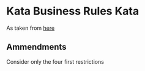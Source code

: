 # Kata Business Rules Kata

As taken from [here](http://codekata.com/kata/kata16-business-rules/)

## Ammendments

Consider only the four first restrictions
